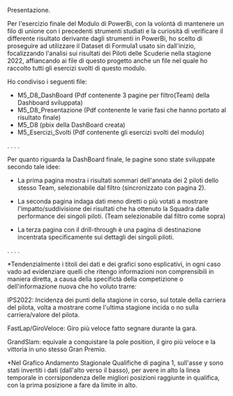 Presentazione.

Per l'esercizio finale del Modulo di PowerBi, con la volontà di mantenere un filo di unione con i precedenti strumenti studiati e la curiosità di verificare il differente risultato derivante dagli strumenti in PowerBi, ho scelto di proseguire ad utilizzare il Dataset di Formula1 usato sin dall'inizio, focalizzando l'analisi sui risultati dei Piloti delle Scuderie nella stagione 2022, affiancando ai file di questo progetto anche un file nel quale ho raccolto tutti gli esercizi svolti di questo modulo.

Ho condiviso i seguenti file:

- M5_D8_DashBoard    (Pdf contenente 3 pagine per filtro(Team) della Dashboard sviluppata)
- M5_D8_Presentazione     (Pdf contenente le varie fasi che hanno portato al risultato finale)
- M5_D8        (pbix della DashBoard creata)
- M5_Esercizi_Svolti   (Pdf contenente gli esercizi svolti del modulo)

.
.
.
.


Per quanto riguarda la DashBoard finale, le pagine sono state sviluppate secondo tale idee:

- La prima pagina mostra i risultati sommari dell'annata dei 2 piloti dello stesso Team, selezionabile dal filtro (sincronizzato con pagina 2).

- La seconda pagina indaga dati meno diretti o più votati a mostrare l'impatto/suddivisione dei risultati che ha ottenuto la Squadra dalle performance dei singoli piloti. (Team selezionabile dal filtro come sopra)

- La terza pagina con il drill-through è una pagina di destinazione incentrata specificamente sui dettagli dei singoli piloti.


.
.
.
.

*Tendenzialmente i titoli dei dati e dei grafici sono esplicativi, in ogni caso vado ad evidenziare quelli che ritengo informazioni non comprensibili in maniera diretta, a causa della specifictà della competizione o dell'informazione nuova che ho voluto trarre:

IPS2022:  Incidenza dei punti della stagione in corso, sul totale della carriera del pilota, volta a mostrare come l'ultima stagione incida o no sulla carriera/valore del pilota.

FastLap/GiroVeloce: Giro più veloce fatto segnare durante la gara.

GrandSlam: equivale a conquistare la pole position, il giro più veloce e la vittoria in uno stesso Gran Premio.

*Nel Grafico Andamento Stagionale Qualifiche di pagina 1, sull'asse y sono stati invertiti i dati (dall'alto verso il basso), per avere in alto la linea temporale in corrsipondenza delle migliori posizioni raggiunte in qualifica, con la prima posizione a fare da limite in alto.
